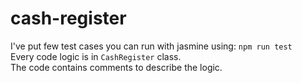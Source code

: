 # cash-register

I've put few test cases you can run with jasmine using: ``npm run test``\
Every code logic is in ``CashRegister`` class.\
The code contains comments to describe the logic.